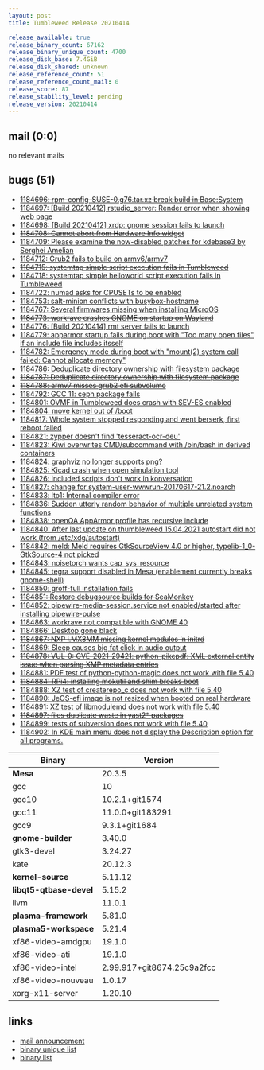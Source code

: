 ```yaml
---
layout: post
title: Tumbleweed Release 20210414

release_available: true
release_binary_count: 67162
release_binary_unique_count: 4700
release_disk_base: 7.4GiB
release_disk_shared: unknown
release_reference_count: 51
release_reference_count_mail: 0
release_score: 87
release_stability_level: pending
release_version: 20210414
---
```


## mail (0:0)

no relevant mails

## bugs (51)

<!--more-->

- ~~[1184696: rpm-config-SUSE-0.g76.tar.xz break build in Base:System](https://bugzilla.opensuse.org/show_bug.cgi?id=1184696)~~
- [1184697: \[Build 20210412\] rstudio_server: Render error when showing web page](https://bugzilla.opensuse.org/show_bug.cgi?id=1184697)
- [1184698: \[Build 20210412\] xrdp: gnome session fails to launch](https://bugzilla.opensuse.org/show_bug.cgi?id=1184698)
- ~~[1184708: Cannot abort from Hardware Info widget](https://bugzilla.opensuse.org/show_bug.cgi?id=1184708)~~
- [1184709: Please examine the now-disabled patches for kdebase3 by Serghei Amelian](https://bugzilla.opensuse.org/show_bug.cgi?id=1184709)
- [1184712: Grub2 fails to build on armv6/armv7](https://bugzilla.opensuse.org/show_bug.cgi?id=1184712)
- ~~[1184715: systemtap simple script execution fails in Tumbleweed](https://bugzilla.opensuse.org/show_bug.cgi?id=1184715)~~
- [1184718: systemtap simple helloworld script execution fails in Tumbleweed](https://bugzilla.opensuse.org/show_bug.cgi?id=1184718)
- [1184722: numad asks for CPUSETs to be enabled](https://bugzilla.opensuse.org/show_bug.cgi?id=1184722)
- [1184753: salt-minion conflicts with busybox-hostname](https://bugzilla.opensuse.org/show_bug.cgi?id=1184753)
- [1184767: Several firmwares missing when installing MicroOS](https://bugzilla.opensuse.org/show_bug.cgi?id=1184767)
- ~~[1184773: workrave crashes GNOME on startup on Wayland](https://bugzilla.opensuse.org/show_bug.cgi?id=1184773)~~
- [1184776: \[Build 20210414\] rmt server fails to launch](https://bugzilla.opensuse.org/show_bug.cgi?id=1184776)
- [1184779: apparmor startup fails during boot with "Too many open files" if an include file includes itsself](https://bugzilla.opensuse.org/show_bug.cgi?id=1184779)
- [1184782: Emergency mode during boot with "mount(2) system call failed: Cannot allocate memory"](https://bugzilla.opensuse.org/show_bug.cgi?id=1184782)
- [1184786: Deduplicate directory ownership with filesystem package](https://bugzilla.opensuse.org/show_bug.cgi?id=1184786)
- ~~[1184787: Deduplicate directory ownership with filesystem package](https://bugzilla.opensuse.org/show_bug.cgi?id=1184787)~~
- ~~[1184788: armv7 misses grub2 efi subvolume](https://bugzilla.opensuse.org/show_bug.cgi?id=1184788)~~
- [1184792: GCC 11: ceph package fails](https://bugzilla.opensuse.org/show_bug.cgi?id=1184792)
- [1184801: OVMF in Tumbleweed does crash with SEV-ES enabled](https://bugzilla.opensuse.org/show_bug.cgi?id=1184801)
- [1184804: move kernel out of /boot](https://bugzilla.opensuse.org/show_bug.cgi?id=1184804)
- [1184817: Whole system stopped responding and went berserk, first reboot failed](https://bugzilla.opensuse.org/show_bug.cgi?id=1184817)
- [1184821: zypper doesn't find 'tesseract-ocr-deu'](https://bugzilla.opensuse.org/show_bug.cgi?id=1184821)
- [1184823: Kiwi overwrites CMD/subcommand with /bin/bash in derived containers](https://bugzilla.opensuse.org/show_bug.cgi?id=1184823)
- [1184824: graphviz no longer supports png?](https://bugzilla.opensuse.org/show_bug.cgi?id=1184824)
- [1184825: Kicad crash when open simulation tool](https://bugzilla.opensuse.org/show_bug.cgi?id=1184825)
- [1184826: included scripts don't work in konversation](https://bugzilla.opensuse.org/show_bug.cgi?id=1184826)
- [1184827: change for system-user-wwwrun-20170617-21.2.noarch](https://bugzilla.opensuse.org/show_bug.cgi?id=1184827)
- [1184833: lto1: Internal compiler error](https://bugzilla.opensuse.org/show_bug.cgi?id=1184833)
- [1184836: Sudden utterly random behavior of multiple unrelated system functions](https://bugzilla.opensuse.org/show_bug.cgi?id=1184836)
- [1184838: openQA AppArmor profile has recursive include](https://bugzilla.opensuse.org/show_bug.cgi?id=1184838)
- [1184840: After last update on thumbleweed 15.04.2021 autostart did not work (from /etc/xdg/autostart)](https://bugzilla.opensuse.org/show_bug.cgi?id=1184840)
- [1184842: meld: Meld requires GtkSourceView 4.0 or higher, typelib-1_0-GtkSource-4 not picked](https://bugzilla.opensuse.org/show_bug.cgi?id=1184842)
- [1184843: noisetorch wants cap_sys_resource](https://bugzilla.opensuse.org/show_bug.cgi?id=1184843)
- [1184845: tegra support disabled in Mesa (enablement currently breaks gnome-shell)](https://bugzilla.opensuse.org/show_bug.cgi?id=1184845)
- [1184850: groff-full installation fails](https://bugzilla.opensuse.org/show_bug.cgi?id=1184850)
- ~~[1184851: Restore debugsource builds for SeaMonkey](https://bugzilla.opensuse.org/show_bug.cgi?id=1184851)~~
- [1184852: pipewire-media-session.service not enabled/started after installing pipewire-pulse](https://bugzilla.opensuse.org/show_bug.cgi?id=1184852)
- [1184863: workrave not compatible with GNOME 40](https://bugzilla.opensuse.org/show_bug.cgi?id=1184863)
- [1184866: Desktop gone black](https://bugzilla.opensuse.org/show_bug.cgi?id=1184866)
- ~~[1184867: NXP i.MX8MM missing kernel modules in initrd](https://bugzilla.opensuse.org/show_bug.cgi?id=1184867)~~
- [1184869: Sleep causes big fat click in audio output](https://bugzilla.opensuse.org/show_bug.cgi?id=1184869)
- ~~[1184878: VUL-0: CVE-2021-29421: python-pikepdf: XML external entity issue when parsing XMP metadata entries](https://bugzilla.opensuse.org/show_bug.cgi?id=1184878)~~
- [1184881: PDF test of python-python-magic does not work with file 5.40](https://bugzilla.opensuse.org/show_bug.cgi?id=1184881)
- ~~[1184884: RPi4: installing mokutil and shim breaks boot](https://bugzilla.opensuse.org/show_bug.cgi?id=1184884)~~
- [1184888: XZ test of createrepo_c does not work with file 5.40](https://bugzilla.opensuse.org/show_bug.cgi?id=1184888)
- [1184890: JeOS-efi image is not resized when booted on real hardware](https://bugzilla.opensuse.org/show_bug.cgi?id=1184890)
- [1184891: XZ test of libmodulemd does not work with file 5.40](https://bugzilla.opensuse.org/show_bug.cgi?id=1184891)
- ~~[1184897: files duplicate waste in yast2* packages](https://bugzilla.opensuse.org/show_bug.cgi?id=1184897)~~
- [1184899: tests of subversion does not work with file 5.40](https://bugzilla.opensuse.org/show_bug.cgi?id=1184899)
- [1184902: In KDE main  menu does not display the Description option for all programs.](https://bugzilla.opensuse.org/show_bug.cgi?id=1184902)

Binary | Version
--- | ---
**Mesa** | 20.3.5
gcc | 10
gcc10 | 10.2.1+git1574
gcc11 | 11.0.0+git183291
gcc9 | 9.3.1+git1684
**gnome-builder** | 3.40.0
gtk3-devel | 3.24.27
kate | 20.12.3
**kernel-source** | 5.11.12
**libqt5-qtbase-devel** | 5.15.2
llvm | 11.0.1
**plasma-framework** | 5.81.0
**plasma5-workspace** | 5.21.4
xf86-video-amdgpu | 19.1.0
xf86-video-ati | 19.1.0
xf86-video-intel | 2.99.917+git8674.25c9a2fcc
xf86-video-nouveau | 1.0.17
xorg-x11-server | 1.20.10

## links

- [mail announcement](https://github.com/boombatower/tumbleweed-review/issues/10)
- [binary unique list](http://download.opensuse.org/history/20210414/rpm.unique.list)
- [binary list](http://download.opensuse.org/history/20210414/rpm.list)
